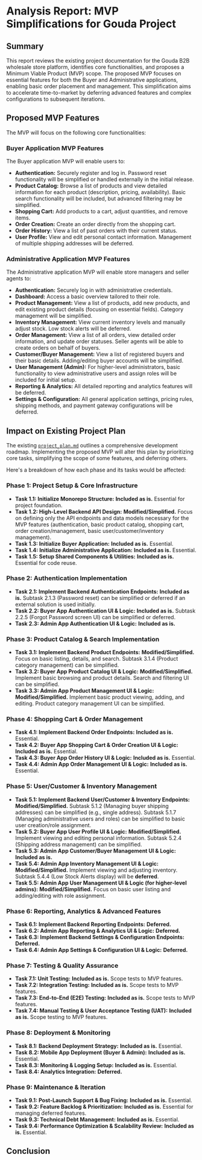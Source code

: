 # Analysis Report: MVP Simplifications for Gouda Project

## Summary

This report reviews the existing project documentation for the Gouda B2B wholesale store platform, identifies core functionalities, and proposes a Minimum Viable Product (MVP) scope. The proposed MVP focuses on essential features for both the Buyer and Administrative applications, enabling basic order placement and management. This simplification aims to accelerate time-to-market by deferring advanced features and complex configurations to subsequent iterations.

## Proposed MVP Features

The MVP will focus on the following core functionalities:

### Buyer Application MVP Features

The Buyer application MVP will enable users to:

- **Authentication:** Securely register and log in. Password reset functionality will be simplified or handled externally in the initial release.
- **Product Catalog:** Browse a list of products and view detailed information for each product (description, pricing, availability). Basic search functionality will be included, but advanced filtering may be simplified.
- **Shopping Cart:** Add products to a cart, adjust quantities, and remove items.
- **Order Creation:** Create an order directly from the shopping cart.
- **Order History:** View a list of past orders with their current status.
- **User Profile:** View and edit personal contact information. Management of multiple shipping addresses will be deferred.

### Administrative Application MVP Features

The Administrative application MVP will enable store managers and seller agents to:

- **Authentication:** Securely log in with administrative credentials.
- **Dashboard:** Access a basic overview tailored to their role.
- **Product Management:** View a list of products, add new products, and edit existing product details (focusing on essential fields). Category management will be simplified.
- **Inventory Management:** View current inventory levels and manually adjust stock. Low stock alerts will be deferred.
- **Order Management:** View a list of all orders, view detailed order information, and update order statuses. Seller agents will be able to create orders on behalf of buyers.
- **Customer/Buyer Management:** View a list of registered buyers and their basic details. Adding/editing buyer accounts will be simplified.
- **User Management (Admin):** For higher-level administrators, basic functionality to view administrative users and assign roles will be included for initial setup.
- **Reporting & Analytics:** All detailed reporting and analytics features will be deferred.
- **Settings & Configuration:** All general application settings, pricing rules, shipping methods, and payment gateway configurations will be deferred.

## Impact on Existing Project Plan

The existing [`project_plan.md`](docs/project_plan.md) outlines a comprehensive development roadmap. Implementing the proposed MVP will alter this plan by prioritizing core tasks, simplifying the scope of some features, and deferring others.

Here's a breakdown of how each phase and its tasks would be affected:

### Phase 1: Project Setup & Core Infrastructure

- **Task 1.1: Initialize Monorepo Structure:** **Included as is.** Essential for project foundation.
- **Task 1.2: High-Level Backend API Design:** **Modified/Simplified.** Focus on defining only the API endpoints and data models necessary for the MVP features (authentication, basic product catalog, shopping cart, order creation/management, basic user/customer/inventory management).
- **Task 1.3: Initialize Buyer Application:** **Included as is.** Essential.
- **Task 1.4: Initialize Administrative Application:** **Included as is.** Essential.
- **Task 1.5: Setup Shared Components & Utilities:** **Included as is.** Essential for code reuse.

### Phase 2: Authentication Implementation

- **Task 2.1: Implement Backend Authentication Endpoints:** **Included as is.** Subtask 2.1.3 (Password reset) can be simplified or deferred if an external solution is used initially.
- **Task 2.2: Buyer App Authentication UI & Logic:** **Included as is.** Subtask 2.2.5 (Forgot Password screen UI) can be simplified or deferred.
- **Task 2.3: Admin App Authentication UI & Logic:** **Included as is.**

### Phase 3: Product Catalog & Search Implementation

- **Task 3.1: Implement Backend Product Endpoints:** **Modified/Simplified.** Focus on basic listing, details, and search. Subtask 3.1.4 (Product category management) can be simplified.
- **Task 3.2: Buyer App Product Catalog UI & Logic:** **Modified/Simplified.** Implement basic browsing and product details. Search and filtering UI can be simplified.
- **Task 3.3: Admin App Product Management UI & Logic:** **Modified/Simplified.** Implement basic product viewing, adding, and editing. Product category management UI can be simplified.

### Phase 4: Shopping Cart & Order Management

- **Task 4.1: Implement Backend Order Endpoints:** **Included as is.** Essential.
- **Task 4.2: Buyer App Shopping Cart & Order Creation UI & Logic:** **Included as is.** Essential.
- **Task 4.3: Buyer App Order History UI & Logic:** **Included as is.** Essential.
- **Task 4.4: Admin App Order Management UI & Logic:** **Included as is.** Essential.

### Phase 5: User/Customer & Inventory Management

- **Task 5.1: Implement Backend User/Customer & Inventory Endpoints:** **Modified/Simplified.** Subtask 5.1.2 (Managing buyer shipping addresses) can be simplified (e.g., single address). Subtask 5.1.7 (Managing administrative users and roles) can be simplified to basic user creation/role assignment.
- **Task 5.2: Buyer App User Profile UI & Logic:** **Modified/Simplified.** Implement viewing and editing personal information. Subtask 5.2.4 (Shipping address management) can be simplified.
- **Task 5.3: Admin App Customer/Buyer Management UI & Logic:** **Included as is.**
- **Task 5.4: Admin App Inventory Management UI & Logic:** **Modified/Simplified.** Implement viewing and adjusting inventory. Subtask 5.4.4 (Low Stock Alerts display) will be **deferred**.
- **Task 5.5: Admin App User Management UI & Logic (for higher-level admins):** **Modified/Simplified.** Focus on basic user listing and adding/editing with role assignment.

### Phase 6: Reporting, Analytics & Advanced Features

- **Task 6.1: Implement Backend Reporting Endpoints:** **Deferred.**
- **Task 6.2: Admin App Reporting & Analytics UI & Logic:** **Deferred.**
- **Task 6.3: Implement Backend Settings & Configuration Endpoints:** **Deferred.**
- **Task 6.4: Admin App Settings & Configuration UI & Logic:** **Deferred.**

### Phase 7: Testing & Quality Assurance

- **Task 7.1: Unit Testing:** **Included as is.** Scope tests to MVP features.
- **Task 7.2: Integration Testing:** **Included as is.** Scope tests to MVP features.
- **Task 7.3: End-to-End (E2E) Testing:** **Included as is.** Scope tests to MVP features.
- **Task 7.4: Manual Testing & User Acceptance Testing (UAT):** **Included as is.** Scope testing to MVP features.

### Phase 8: Deployment & Monitoring

- **Task 8.1: Backend Deployment Strategy:** **Included as is.** Essential.
- **Task 8.2: Mobile App Deployment (Buyer & Admin):** **Included as is.** Essential.
- **Task 8.3: Monitoring & Logging Setup:** **Included as is.** Essential.
- **Task 8.4: Analytics Integration:** **Deferred.**

### Phase 9: Maintenance & Iteration

- **Task 9.1: Post-Launch Support & Bug Fixing:** **Included as is.** Essential.
- **Task 9.2: Feature Backlog & Prioritization:** **Included as is.** Essential for managing deferred features.
- **Task 9.3: Technical Debt Management:** **Included as is.** Essential.
- **Task 9.4: Performance Optimization & Scalability Review:** **Included as is.** Essential.

## Conclusion
